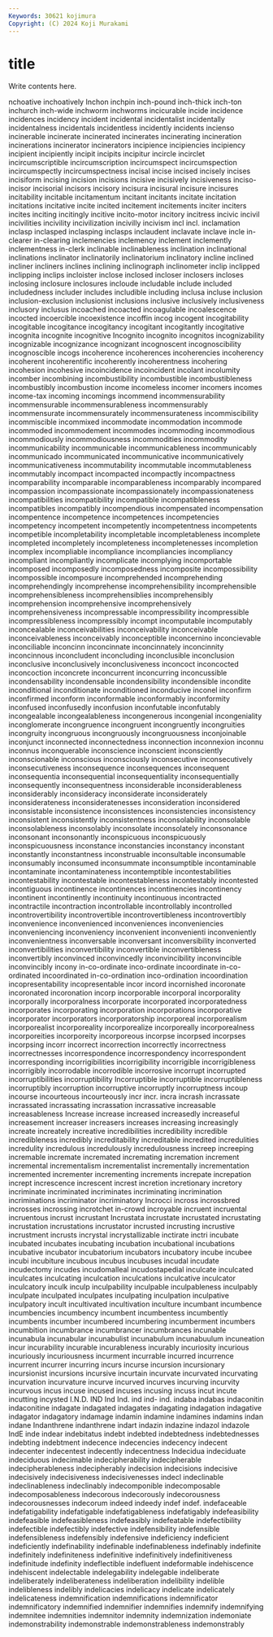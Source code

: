 ```yaml
---
Keywords: 30621 kojimura
Copyright: (C) 2024 Koji Murakami
---
```


# title

Write contents here.



nchoative
inchoatively Inchon inchpin inch-pound inch-thick inch-ton inchurch inch-wide inchworm inchworms
incicurable incide incidence incidences incidency incident incidental incidentalist incidentally incidentalness
incidentals incidentless incidently incidents incienso incinerable incinerate incinerated incinerates incinerating
incineration incinerations incinerator incinerators incipience incipiencies incipiency incipient incipiently incipit
incipits incipitur incircle incirclet incircumscriptible incircumscription incircumspect incircumspection incircumspectly incircumspectness
incisal incise incised incisely incises incisiform incising incision incisions incisive
incisively incisiveness inciso- incisor incisorial incisors incisory incisura incisural incisure
incisures incitability incitable incitamentum incitant incitants incitate incitation incitations incitative
incite incited incitement incitements inciter inciters incites inciting incitingly incitive
incito-motor incitory incitress incivic incivil incivilities incivility incivilization incivilly incivism
incl incl. inclamation inclasp inclasped inclasping inclasps inclaudent inclavate inclave
incle in-clearer in-clearing inclemencies inclemency inclement inclemently inclementness in-clerk inclinable
inclinableness inclination inclinational inclinations inclinator inclinatorily inclinatorium inclinatory incline inclined
incliner incliners inclines inclining inclinograph inclinometer inclip inclipped inclipping inclips
incloister inclose inclosed incloser inclosers incloses inclosing inclosure inclosures incloude
includable include included includedness includer includes includible including inclusa incluse
inclusion inclusion-exclusion inclusionist inclusions inclusive inclusively inclusiveness inclusory inclusus incoached
incoacted incoagulable incoalescence incocted incoercible incoexistence incoffin incog incogent incogitability
incogitable incogitance incogitancy incogitant incogitantly incogitative incognita incognite incognitive Incognito
incognito incognitos incognizability incognizable incognizance incognizant incognoscent incognoscibility incognoscible incogs
incoherence incoherences incoherencies incoherency incoherent incoherentific incoherently incoherentness incohering incohesion
incohesive incoincidence incoincident incolant incolumity incomber incombining incombustibility incombustible incombustibleness
incombustibly incombustion income incomeless incomer incomers incomes income-tax incoming incomings
incommend incommensurability incommensurable incommensurableness incommensurably incommensurate incommensurately incommensurateness incommiscibility incommiscible
incommixed incommodate incommodation incommode incommoded incommodement incommodes incommoding incommodious incommodiously
incommodiousness incommodities incommodity incommunicability incommunicable incommunicableness incommunicably incommunicado incommunicated incommunicative
incommunicatively incommunicativeness incommutability incommutable incommutableness incommutably incompact incompacted incompactly incompactness
incomparability incomparable incomparableness incomparably incompared incompassion incompassionate incompassionately incompassionateness incompatibilities
incompatibility incompatible incompatibleness incompatibles incompatibly incompendious incompensated incompensation incompentence incompetence
incompetences incompetencies incompetency incompetent incompetently incompetentness incompetents incompetible incompletability incompletable
incompletableness incomplete incompleted incompletely incompleteness incompletenesses incompletion incomplex incompliable incompliance
incompliancies incompliancy incompliant incompliantly incomplicate incomplying incomportable incomposed incomposedly incomposedness
incomposite incompossibility incompossible incomposure incomprehended incomprehending incomprehendingly incomprehense incomprehensibility incomprehensible
incomprehensibleness incomprehensiblies incomprehensibly incomprehension incomprehensive incomprehensively incomprehensiveness incompressable incompressibility incompressible
incompressibleness incompressibly incompt incomputable incomputably inconcealable inconceivabilities inconceivability inconceivable inconceivableness
inconceivably inconceptible inconcernino inconcievable inconciliable inconcinn inconcinnate inconcinnately inconcinnity inconcinnous
inconcludent inconcluding inconclusible inconclusion inconclusive inconclusively inconclusiveness inconcoct inconcocted inconcoction
inconcrete inconcurrent inconcurring inconcussible incondensability incondensable incondensibility incondensible incondite inconditional
inconditionate inconditioned inconducive inconel inconfirm inconfirmed inconform inconformable inconformably inconformity
inconfused inconfusedly inconfusion inconfutable inconfutably incongealable incongealableness incongenerous incongenial incongeniality
inconglomerate incongruence incongruent incongruently incongruities incongruity incongruous incongruously incongruousness inconjoinable
inconjunct inconnected inconnectedness inconnection inconnexion inconnu inconnus inconquerable inconscience inconscient
inconsciently inconscionable inconscious inconsciously inconsecutive inconsecutively inconsecutiveness inconsequence inconsequences inconsequent
inconsequentia inconsequential inconsequentiality inconsequentially inconsequently inconsequentness inconsiderable inconsiderableness inconsiderably inconsideracy
inconsiderate inconsiderately inconsiderateness inconsideratenesses inconsideration inconsidered inconsistable inconsistence inconsistences inconsistencies
inconsistency inconsistent inconsistently inconsistentness inconsolability inconsolable inconsolableness inconsolably inconsolate inconsolately
inconsonance inconsonant inconsonantly inconspicuous inconspicuously inconspicuousness inconstance inconstancies inconstancy inconstant
inconstantly inconstantness inconstruable inconsultable inconsumable inconsumably inconsumed inconsummate inconsumptible incontaminable
incontaminate incontaminateness incontemptible incontestabilities incontestability incontestable incontestableness incontestably incontested incontiguous
incontinence incontinences incontinencies incontinency incontinent incontinently incontinuity incontinuous incontracted incontractile
incontraction incontrollable incontrollably incontrolled incontrovertibility incontrovertible incontrovertibleness incontrovertibly inconvenience inconvenienced
inconveniences inconveniencies inconveniencing inconveniency inconvenient inconvenienti inconveniently inconvenientness inconversable inconversant
inconversibility inconverted inconvertibilities inconvertibility inconvertible inconvertibleness inconvertibly inconvinced inconvincedly inconvincibility
inconvincible inconvincibly incony in-co-ordinate inco-ordinate incoordinate in-co-ordinated incoordinated in-co-ordination inco-ordination
incoordination incopresentability incopresentable incor incord incornished incoronate incoronated incoronation incorp
incorporable incorporal incorporality incorporally incorporalness incorporate incorporated incorporatedness incorporates incorporating
incorporation incorporations incorporative incorporator incorporators incorporatorship incorporeal incorporealism incorporealist incorporeality
incorporealize incorporeally incorporealness incorporeities incorporeity incorporeous incorpse incorpsed incorpses incorpsing
incorr incorrect incorrection incorrectly incorrectness incorrectnesses incorrespondence incorrespondency incorrespondent incorresponding
incorrigibilities incorrigibility incorrigible incorrigibleness incorrigibly incorrodable incorrodible incorrosive incorrupt incorrupted
incorruptibilities incorruptibility Incorruptible incorruptible incorruptibleness incorruptibly incorruption incorruptive incorruptly incorruptness
incoup incourse incourteous incourteously incr incr. incra incrash incrassate incrassated
incrassating incrassation incrassative increasable increasableness Increase increase increased increasedly increaseful
increasement increaser increasers increases increasing increasingly increate increately increative incredibilities
incredibility incredible incredibleness incredibly increditability increditable incredited incredulities incredulity incredulous
incredulously incredulousness increep increeping incremable incremate incremated incremating incremation increment
incremental incrementalism incrementalist incrementally incrementation incremented incrementer incrementing increments increpate
increpation incrept increscence increscent increst incretion incretionary incretory incriminate incriminated
incriminates incriminating incrimination incriminations incriminator incriminatory Incrocci incross incrossbred incrosses
incrossing incrotchet in-crowd incroyable incruent incruental incruentous incrust incrustant Incrustata
incrustate incrustated incrustating incrustation incrustations incrustator incrusted incrusting incrustive incrustment
incrusts incrystal incrystallizable inctirate inctri incubate incubated incubates incubating incubation
incubational incubations incubative incubator incubatorium incubators incubatory incube incubee incubi
incubiture incubous incubus incubuses incudal incudate incudectomy incudes incudomalleal incudostapedial
inculcate inculcated inculcates inculcating inculcation inculcations inculcative inculcator inculcatory inculk
inculp inculpability inculpable inculpableness inculpably inculpate inculpated inculpates inculpating inculpation
inculpative inculpatory incult incultivated incultivation inculture incumbant incumbence incumbencies incumbency
incumbent incumbentess incumbently incumbents incumber incumbered incumbering incumberment incumbers incumbition
incumbrance incumbrancer incumbrances incunable incunabula incunabular incunabulist incunabulum incunabuulum incuneation
incur incurability incurable incurableness incurably incuriosity incurious incuriously incuriousness incurment
incurrable incurred incurrence incurrent incurrer incurring incurs incurse incursion incursionary
incursionist incursions incursive incurtain incurvate incurvated incurvating incurvation incurvature incurve
incurved incurves incurving incurvity incurvous incus incuse incused incuses incusing
incuss incut incute incutting incysted I.N.D. IND Ind Ind. ind
ind- ind. indaba indabas indaconitin indaconitine indagate indagated indagates indagating
indagation indagative indagator indagatory indamage indamin indamine indamines indamins indan
indane Indanthrene indanthrene indart indazin indazine indazol indazole IndE inde
indear indebitatus indebt indebted indebtedness indebtednesses indebting indebtment indecence indecencies
indecency indecent indecenter indecentest indecently indecentness Indecidua indeciduate indeciduous indecimable
indecipherability indecipherable indecipherableness indecipherably indecision indecisions indecisive indecisively indecisiveness indecisivenesses
indecl indeclinable indeclinableness indeclinably indecomponible indecomposable indecomposableness indecorous indecorously indecorousness
indecorousnesses indecorum indeed indeedy indef indef. indefaceable indefatigability indefatigable indefatigableness
indefatigably indefeasibility indefeasible indefeasibleness indefeasibly indefeatable indefectibility indefectible indefectibly indefective
indefensibility indefensible indefensibleness indefensibly indefensive indeficiency indeficient indeficiently indefinability indefinable
indefinableness indefinably indefinite indefinitely indefiniteness indefinitive indefinitively indefinitiveness indefinitude indefinity
indeflectible indefluent indeformable indehiscence indehiscent indelectable indelegability indelegable indeliberate indeliberately
indeliberateness indeliberation indelibility indelible indelibleness indelibly indelicacies indelicacy indelicate indelicately
indelicateness indemnification indemnifications indemnificator indemnificatory indemnified indemnifier indemnifies indemnify indemnifying
indemnitee indemnities indemnitor indemnity indemnization indemoniate indemonstrability indemonstrable indemonstrableness indemonstrably
